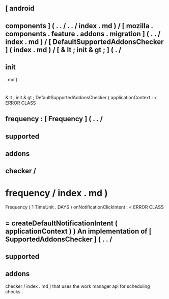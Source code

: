 [
android
-
components
]
(
.
.
/
.
.
/
index
.
md
)
/
[
mozilla
.
components
.
feature
.
addons
.
migration
]
(
.
.
/
index
.
md
)
/
[
DefaultSupportedAddonsChecker
]
(
index
.
md
)
/
[
&
lt
;
init
&
gt
;
]
(
.
/
-
init
-
.
md
)
#
&
lt
;
init
&
gt
;
DefaultSupportedAddonsChecker
(
applicationContext
:
<
ERROR
CLASS
>
frequency
:
[
Frequency
]
(
.
.
/
-
supported
-
addons
-
checker
/
-
frequency
/
index
.
md
)
=
Frequency
(
1
TimeUnit
.
DAYS
)
onNotificationClickIntent
:
<
ERROR
CLASS
>
=
createDefaultNotificationIntent
(
applicationContext
)
)
An
implementation
of
[
SupportedAddonsChecker
]
(
.
.
/
-
supported
-
addons
-
checker
/
index
.
md
)
that
uses
the
work
manager
api
for
scheduling
checks
.
